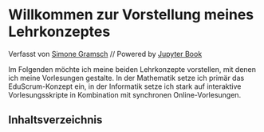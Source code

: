 # Willkommen zur Vorstellung meines Lehrkonzeptes


Verfasst von [Simone
Gramsch](https://www.frankfurt-university.de/de/erweiterungen/ansprechpartner/detail/simone-gramsch-1/?no_cache=1)
// Powered by [Jupyter Book](https://jupyterbook.org/)

Im Folgenden möchte ich meine beiden Lehrkonzepte vorstellen, mit denen ich
meine Vorlesungen gestalte. In der Mathematik setze ich primär das
EduScrum-Konzept ein, in der Informatik setze ich stark auf interaktive
Vorlesungsskripte in Kombination mit synchronen Online-Vorlesungen.

## Inhaltsverzeichnis
```{tableofcontents}
```

